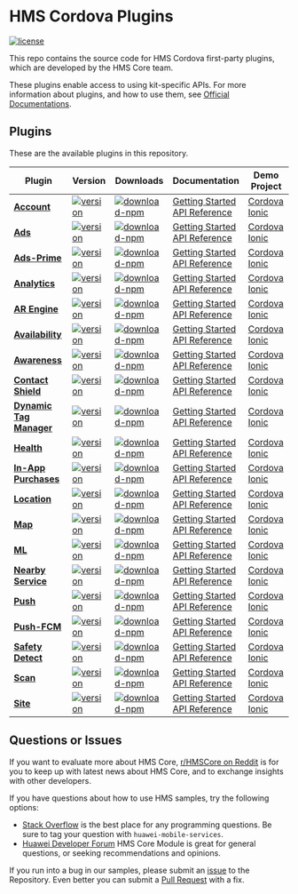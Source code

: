 # HMS Cordova Plugins

[![license](https://img.shields.io/badge/license-Apache--2.0-green)](./LICENCE)

This repo contains the source code for HMS Cordova first-party plugins, which are developed by the HMS Core team.

These plugins enable access to using kit-specific APIs. For more information
about plugins, and how to use them, see
[Official Documentations](https://developer.huawei.com/consumer/en/doc/overview/HMS-Core-Plugin?ha_source=hms1).

## Plugins

These are the available plugins in this repository.

| Plugin | Version | Downloads | Documentation | Demo Project |
| --- | --- | --- | --- | --- |
| [**Account**](./cordova-plugin-hms-account) | [![version](https://img.shields.io/npm/v/@hmscore/cordova-plugin-hms-account?color=%23ed2a1c&style=for-the-badge)](https://www.npmjs.com/package/@hmscore/cordova-plugin-hms-account) | [![download-npm](https://img.shields.io/npm/dm/@hmscore/cordova-plugin-hms-account?color=%23007EC6&style=for-the-badge)](https://www.npmjs.com/package/@hmscore/cordova-plugin-hms-account) | [Getting Started](https://developer.huawei.com/consumer/en/doc/development/HMS-Plugin-Guides/introduction-0000001051006397?ha_source=hms1) <br/> [API Reference](https://developer.huawei.com/consumer/en/doc/development/HMS-Plugin-References-V1/overview-0000001050767539-V1?ha_source=hms1) | [Cordova](./cordova-plugin-hms-account/example/cordova) <br/> [Ionic](./cordova-plugin-hms-account/example/ionic) |
| [**Ads**](./cordova-plugin-hms-ads) | [![version](https://img.shields.io/npm/v/@hmscore/cordova-plugin-hms-ads?color=%23ed2a1c&style=for-the-badge)](https://www.npmjs.com/package/@hmscore/cordova-plugin-hms-ads) | [![download-npm](https://img.shields.io/npm/dm/@hmscore/cordova-plugin-hms-ads?color=%23007EC6&style=for-the-badge)](https://www.npmjs.com/package/@hmscore/cordova-plugin-hms-ads) | [Getting Started](https://developer.huawei.com/consumer/en/doc/development/HMS-Plugin-Guides/introduction-0000001050437673?ha_source=hms1) <br/> [API Reference](https://developer.huawei.com/consumer/en/doc/development/HMS-Plugin-References-V1/ads-0000001050200658-V1?ha_source=hms1) | [Cordova](./cordova-plugin-hms-ads/example/cordova) <br/> [Ionic](./cordova-plugin-hms-ads/example/ionic) |
| [**Ads-Prime**](./cordova-plugin-hms-adsprime) | [![version](https://img.shields.io/npm/v/@hmscore/cordova-plugin-hms-adsprime?color=%23ed2a1c&style=for-the-badge)](https://www.npmjs.com/package/@hmscore/cordova-plugin-hms-adsprime) | [![download-npm](https://img.shields.io/npm/dm/@hmscore/cordova-plugin-hms-adsprime?color=%23007EC6&style=for-the-badge)](https://www.npmjs.com/package/@hmscore/cordova-plugin-hms-adsprime) | [Getting Started](https://developer.huawei.com/consumer/en/doc/development/HMS-Plugin-Guides/introduction-0000001050437673?ha_source=hms1) <br/> [API Reference](https://developer.huawei.com/consumer/en/doc/development/HMS-Plugin-References-V1/ads-0000001050200658-V1?ha_source=hms1) | [Cordova](./cordova-plugin-hms-adsprime/example/cordova) <br/> [Ionic](./cordova-plugin-hms-adsprime/example/ionic) |
| [**Analytics**](./cordova-plugin-hms-analytics) | [![version](https://img.shields.io/npm/v/@hmscore/cordova-plugin-hms-analytics?color=%23ed2a1c&style=for-the-badge)](https://www.npmjs.com/package/@hmscore/cordova-plugin-hms-analytics) | [![download-npm](https://img.shields.io/npm/dm/@hmscore/cordova-plugin-hms-analytics?color=%23007EC6&style=for-the-badge)](https://www.npmjs.com/package/@hmscore/cordova-plugin-hms-analytics) | [Getting Started](https://developer.huawei.com/consumer/en/doc/development/HMS-Plugin-Guides/introduction-0000001050134725?ha_source=hms1) <br/> [API Reference](https://developer.huawei.com/consumer/en/doc/development/HMS-Plugin-References-V1/overview-0000001050132806-V1?ha_source=hms1) | [Cordova](./cordova-plugin-hms-analytics/example/cordova) <br/> [Ionic](./cordova-plugin-hms-analytics/example/ionic) |
| [**AR Engine**](./cordova-plugin-hms-ar) | [![version](https://img.shields.io/npm/v/@hmscore/cordova-plugin-hms-ar?color=%23ed2a1c&style=for-the-badge)](https://www.npmjs.com/package/@hmscore/cordova-plugin-hms-ar) | [![download-npm](https://img.shields.io/npm/dm/@hmscore/cordova-plugin-hms-ar?color=%23007EC6&style=for-the-badge)](https://www.npmjs.com/package/@hmscore/cordova-plugin-hms-ar) | [Getting Started](https://developer.huawei.com/consumer/en/doc/development/HMS-Plugin-Guides/introduction-0000001059697332?ha_source=hms1) <br/> [API Reference](https://developer.huawei.com/consumer/en/doc/development/HMS-Plugin-References-V1/overview-0000001059547578-V1?ha_source=hms1) | [Cordova](./cordova-plugin-hms-ar/example/cordova) <br/> [Ionic](./cordova-plugin-hms-ar/example/ionic) |
| [**Availability**](./cordova-plugin-hms-availability) | [![version](https://img.shields.io/npm/v/@hmscore/cordova-plugin-hms-availability?color=%23ed2a1c&style=for-the-badge)](https://www.npmjs.com/package/@hmscore/cordova-plugin-hms-availability) | [![download-npm](https://img.shields.io/npm/dm/@hmscore/cordova-plugin-hms-availability?color=%23007EC6&style=for-the-badge)](https://www.npmjs.com/package/@hmscore/cordova-plugin-hms-availability) | [Getting Started](https://developer.huawei.com/consumer/en/doc/development/HMS-Plugin-Guides/introduction-0000001133045241?ha_source=hms1) <br/> [API Reference](https://developer.huawei.com/consumer/en/doc/development/HMS-Plugin-References-V1/overview-0000001132809341-V1?ha_source=hms1) | [Cordova](./cordova-plugin-hms-availability/example/cordova) <br/> [Ionic](./cordova-plugin-hms-availability/example/ionic) |
| [**Awareness**](./cordova-plugin-hms-awareness) | [![version](https://img.shields.io/npm/v/@hmscore/cordova-plugin-hms-awareness?color=%23ed2a1c&style=for-the-badge)](https://www.npmjs.com/package/@hmscore/cordova-plugin-hms-awareness) | [![download-npm](https://img.shields.io/npm/dm/@hmscore/cordova-plugin-hms-awareness?color=%23007EC6&style=for-the-badge)](https://www.npmjs.com/package/@hmscore/cordova-plugin-hms-awareness) | [Getting Started](https://developer.huawei.com/consumer/en/doc/development/HMS-Plugin-Guides/introduction-0000001064365517?ha_source=hms1) <br/> [API Reference](https://developer.huawei.com/consumer/en/doc/development/HMS-Plugin-References-V1/overview-0000001072952026-V1?ha_source=hms1) | [Cordova](./cordova-plugin-hms-awareness/example/cordova) <br/> [Ionic](./cordova-plugin-hms-awareness/example/ionic) |
| [**Contact Shield**](./cordova-plugin-hms-contactshield) | [![version](https://img.shields.io/npm/v/@hmscore/cordova-plugin-hms-contactshield?color=%23ed2a1c&style=for-the-badge)](https://www.npmjs.com/package/@hmscore/cordova-plugin-hms-contactshield) | [![download-npm](https://img.shields.io/npm/dm/@hmscore/cordova-plugin-hms-contactshield?color=%23007EC6&style=for-the-badge)](https://www.npmjs.com/package/@hmscore/cordova-plugin-hms-contactshield) | [Getting Started](https://developer.huawei.com/consumer/en/doc/development/HMS-Plugin-Guides/introduction-0000001071927875?ha_source=hms1) <br/> [API Reference](https://developer.huawei.com/consumer/en/doc/development/HMS-Plugin-References-V1/overview-0000001071687323-V1?ha_source=hms1) | [Cordova](./cordova-plugin-hms-contactshield/example/cordova) <br/> [Ionic](./cordova-plugin-hms-contactshield/example/ionic) |
| [**Dynamic Tag Manager**](./cordova-plugin-hms-dtm) | [![version](https://img.shields.io/npm/v/@hmscore/cordova-plugin-hms-dtm?color=%23ed2a1c&style=for-the-badge)](https://www.npmjs.com/package/@hmscore/cordova-plugin-hms-dtm) | [![download-npm](https://img.shields.io/npm/dm/@hmscore/cordova-plugin-hms-dtm?color=%23007EC6&style=for-the-badge)](https://www.npmjs.com/package/@hmscore/cordova-plugin-hms-dtm) | [Getting Started](https://developer.huawei.com/consumer/en/doc/development/HMS-Plugin-Guides/introduction-0000001059610277?ha_source=hms1) <br/> [API Reference](https://developer.huawei.com/consumer/en/doc/development/HMS-Plugin-References-V1/overview-0000001061977436-V1?ha_source=hms1) | [Cordova](./cordova-plugin-hms-dtm/example/cordova) <br/> [Ionic](./cordova-plugin-hms-dtm/example/ionic) |
| [**Health**](./cordova-plugin-hms-health) | [![version](https://img.shields.io/npm/v/@hmscore/cordova-plugin-hms-health?color=%23ed2a1c&style=for-the-badge)](https://www.npmjs.com/package/@hmscore/cordova-plugin-hms-health) | [![download-npm](https://img.shields.io/npm/dm/@hmscore/cordova-plugin-hms-health?color=%23007EC6&style=for-the-badge)](https://www.npmjs.com/package/@hmscore/cordova-plugin-hms-health) | [Getting Started](https://developer.huawei.com/consumer/en/doc/development/HMS-Plugin-Guides/about-huawei-health-kit-0000001074479470?ha_source=hms1) <br/> [API Reference](https://developer.huawei.com/consumer/en/doc/development/HMS-Plugin-References-V1/overview-0000001073682529-V1?ha_source=hms1) | [Cordova](./cordova-plugin-hms-health/example/cordova) <br/> [Ionic](./cordova-plugin-hms-health/example/ionic) |
| [**In-App Purchases**](./cordova-plugin-hms-iap) | [![version](https://img.shields.io/npm/v/@hmscore/cordova-plugin-hms-iap?color=%23ed2a1c&style=for-the-badge)](https://www.npmjs.com/package/@hmscore/cordova-plugin-hms-iap) | [![download-npm](https://img.shields.io/npm/dm/@hmscore/cordova-plugin-hms-iap?color=%23007EC6&style=for-the-badge)](https://www.npmjs.com/package/@hmscore/cordova-plugin-hms-iap) | [Getting Started](https://developer.huawei.com/consumer/en/doc/development/HMS-Plugin-Guides/introduction-0000001050132986?ha_source=hms1) <br/> [API Reference](https://developer.huawei.com/consumer/en/doc/development/HMS-Plugin-References-V1/overview-0000001059258027-V1?ha_source=hms1) | [Cordova](./cordova-plugin-hms-iap/example/cordova) <br/> [Ionic](./cordova-plugin-hms-iap/example/ionic) |
| [**Location**](./cordova-plugin-hms-location) | [![version](https://img.shields.io/npm/v/@hmscore/cordova-plugin-hms-location?color=%23ed2a1c&style=for-the-badge)](https://www.npmjs.com/package/@hmscore/cordova-plugin-hms-location) | [![download-npm](https://img.shields.io/npm/dm/@hmscore/cordova-plugin-hms-location?color=%23007EC6&style=for-the-badge)](https://www.npmjs.com/package/@hmscore/cordova-plugin-hms-location) | [Getting Started](https://developer.huawei.com/consumer/en/doc/development/HMS-Plugin-Guides/introduction-0000001050140246?ha_source=hms1) <br/> [API Reference](https://developer.huawei.com/consumer/en/doc/development/HMS-Plugin-References-V1/overview-0000001050140386-V1?ha_source=hms1) | [Cordova](./cordova-plugin-hms-location/example/cordova) <br/> [Ionic](./cordova-plugin-hms-location/example/ionic) |
| [**Map**](./cordova-plugin-hms-map) | [![version](https://img.shields.io/npm/v/@hmscore/cordova-plugin-hms-map?color=%23ed2a1c&style=for-the-badge)](https://www.npmjs.com/package/@hmscore/cordova-plugin-hms-map) | [![download-npm](https://img.shields.io/npm/dm/@hmscore/cordova-plugin-hms-map?color=%23007EC6&style=for-the-badge)](https://www.npmjs.com/package/@hmscore/cordova-plugin-hms-map) | [Getting Started](https://developer.huawei.com/consumer/en/doc/development/HMS-Plugin-Guides/introduction-0000001050329204?ha_source=hms1) <br/> [API Reference](https://developer.huawei.com/consumer/en/doc/development/HMS-Plugin-References-V1/overview-0000001050443477-V1?ha_source=hms1) | [Cordova](./cordova-plugin-hms-map/example/cordova) <br/> [Ionic](./cordova-plugin-hms-map/example/ionic) |
| [**ML**](./cordova-plugin-hms-ml) | [![version](https://img.shields.io/npm/v/@hmscore/cordova-plugin-hms-ml?color=%23ed2a1c&style=for-the-badge)](https://www.npmjs.com/package/@hmscore/cordova-plugin-hms-ml) | [![download-npm](https://img.shields.io/npm/dm/@hmscore/cordova-plugin-hms-ml?color=%23007EC6&style=for-the-badge)](https://www.npmjs.com/package/@hmscore/cordova-plugin-hms-ml) | [Getting Started](https://developer.huawei.com/consumer/en/doc/development/HMS-Plugin-Guides/introduction-0000001050765773?ha_source=hms1) <br/> [API Reference](https://developer.huawei.com/consumer/en/doc/development/HMS-Plugin-References-V1/introduction-0000001051088632-V1?ha_source=hms1) | [Cordova](./cordova-plugin-hms-ml/example/cordova) <br/> [Ionic](./cordova-plugin-hms-ml/example/ionic) |
| [**Nearby Service**](./cordova-plugin-hms-nearby) | [![version](https://img.shields.io/npm/v/@hmscore/cordova-plugin-hms-nearby?color=%23ed2a1c&style=for-the-badge)](https://www.npmjs.com/package/@hmscore/cordova-plugin-hms-nearby) | [![download-npm](https://img.shields.io/npm/dm/@hmscore/cordova-plugin-hms-nearby?color=%23007EC6&style=for-the-badge)](https://www.npmjs.com/package/@hmscore/cordova-plugin-hms-nearby) | [Getting Started](https://developer.huawei.com/consumer/en/doc/development/HMS-Plugin-Guides/introduction-0000001062870688?ha_source=hms1) <br/> [API Reference](https://developer.huawei.com/consumer/en/doc/development/HMS-Plugin-References-V1/overview-0000001063051862-V1?ha_source=hms1) | [Cordova](./cordova-plugin-hms-nearby/example/cordova) <br/> [Ionic](./cordova-plugin-hms-nearby/example/ionic) |
| [**Push**](./cordova-plugin-hms-push) | [![version](https://img.shields.io/npm/v/@hmscore/cordova-plugin-hms-push?color=%23ed2a1c&style=for-the-badge)](https://www.npmjs.com/package/@hmscore/cordova-plugin-hms-push) | [![download-npm](https://img.shields.io/npm/dm/@hmscore/cordova-plugin-hms-push?color=%23007EC6&style=for-the-badge)](https://www.npmjs.com/package/@hmscore/cordova-plugin-hms-push) | [Getting Started](https://developer.huawei.com/consumer/en/doc/development/HMS-Plugin-Guides/introduction-0000001050135701?ha_source=hms1) <br/> [API Reference](https://developer.huawei.com/consumer/en/doc/development/HMS-Plugin-References-V1/overview-0000001050133780-V1?ha_source=hms1) | [Cordova](./cordova-plugin-hms-push/example/cordova) <br/> [Ionic](./cordova-plugin-hms-push/example/ionic) |
| [**Push-FCM**](./cordova-plugin-hms-pushfcm) | [![version](https://img.shields.io/npm/v/@hmscore/cordova-plugin-hms-pushfcm?color=%23ed2a1c&style=for-the-badge)](https://www.npmjs.com/package/@hmscore/cordova-plugin-hms-pushfcm) | [![download-npm](https://img.shields.io/npm/dm/@hmscore/cordova-plugin-hms-pushfcm?color=%23007EC6&style=for-the-badge)](https://www.npmjs.com/package/@hmscore/cordova-plugin-hms-pushfcm) | [Getting Started](https://developer.huawei.com/consumer/en/doc/development/HMS-Plugin-Guides/introduction-0000001050135701?ha_source=hms1) <br/> [API Reference](https://developer.huawei.com/consumer/en/doc/development/HMS-Plugin-References-V1/overview-0000001238776269-V1?ha_source=hms1) | [Cordova](./cordova-plugin-hms-pushfcm/example/cordova) <br/> [Ionic](./cordova-plugin-hms-pushfcm/example/ionic) |
| [**Safety Detect**](./cordova-plugin-hms-safetydetect) | [![version](https://img.shields.io/npm/v/@hmscore/cordova-plugin-hms-safetydetect?color=%23ed2a1c&style=for-the-badge)](https://www.npmjs.com/package/@hmscore/cordova-plugin-hms-safetydetect) | [![download-npm](https://img.shields.io/npm/dm/@hmscore/cordova-plugin-hms-safetydetect?color=%23007EC6&style=for-the-badge)](https://www.npmjs.com/package/@hmscore/cordova-plugin-hms-safetydetect)   | [Getting Started](https://developer.huawei.com/consumer/en/doc/development/HMS-Plugin-Guides/introduction-0000001055426855?ha_source=hms1) <br/> [API Reference](https://developer.huawei.com/consumer/en/doc/development/HMS-Plugin-References-V1/overview-0000001055428828-V1?ha_source=hms1) | [Cordova](./cordova-plugin-hms-safetydetect/example/cordova) <br/> [Ionic](./cordova-plugin-hms-safetydetect/example/ionic) |
| [**Scan**](./cordova-plugin-hms-scan) | [![version](https://img.shields.io/npm/v/@hmscore/cordova-plugin-hms-scan?color=%23ed2a1c&style=for-the-badge)](https://www.npmjs.com/package/@hmscore/cordova-plugin-hms-scan) | [![download-npm](https://img.shields.io/npm/dm/@hmscore/cordova-plugin-hms-scan?color=%23007EC6&style=for-the-badge)](https://www.npmjs.com/package/@hmscore/cordova-plugin-hms-scan) | [Getting Started](https://developer.huawei.com/consumer/en/doc/development/HMS-Plugin-Guides/introduction-0000001057398487?ha_source=hms1) <br/> [API Reference](https://developer.huawei.com/consumer/en/doc/development/HMS-Plugin-References-V1/overview-0000001057118137-V1?ha_source=hms1) | [Cordova](./cordova-plugin-hms-scan/example/cordova) <br/> [Ionic](./cordova-plugin-hms-scan/example/ionic) |
| [**Site**](./cordova-plugin-hms-site) | [![version](https://img.shields.io/npm/v/@hmscore/cordova-plugin-hms-site?color=%23ed2a1c&style=for-the-badge)](https://www.npmjs.com/package/@hmscore/cordova-plugin-hms-site) | [![download-npm](https://img.shields.io/npm/dm/@hmscore/cordova-plugin-hms-site?color=%23007EC6&style=for-the-badge)](https://www.npmjs.com/package/@hmscore/cordova-plugin-hms-site) | [Getting Started](https://developer.huawei.com/consumer/en/doc/development/HMS-Plugin-Guides/version-change-history-0000001050175533?ha_source=hms1) <br/> [API Reference](https://developer.huawei.com/consumer/en/doc/development/HMS-Plugin-References-V1/overview-0000001050178899-V1?ha_source=hms1) | [Cordova](./cordova-plugin-hms-site/example/cordova) <br/> [Ionic](./cordova-plugin-hms-site/example/ionic) |

## Questions or Issues

If you want to evaluate more about HMS Core, [r/HMSCore on Reddit](https://www.reddit.com/r/HuaweiDevelopers/) is for you to keep up with latest news about HMS Core, and to exchange insights with other developers.

If you have questions about how to use HMS samples, try the following options:

- [Stack Overflow](https://stackoverflow.com/questions/tagged/huawei-mobile-services) is the best place for any programming questions. Be sure to tag your question with `huawei-mobile-services`.
- [Huawei Developer Forum](https://forums.developer.huawei.com/forumPortal/en/home?fid=0101187876626530001?ha_source=hms1) HMS Core Module is great for general questions, or seeking recommendations and opinions.

If you run into a bug in our samples, please submit an [issue](https://github.com/HMS-Core/hms-cordova-plugin/issues) to the Repository. Even better you can submit a [Pull Request](https://github.com/HMS-Core/hms-cordova-plugin/pulls) with a fix.
